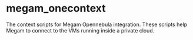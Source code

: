 megam_onecontext
================

The context scripts for Megam Opennebula integration. These scripts help Megam to connect to the VMs running inside a private cloud. 
